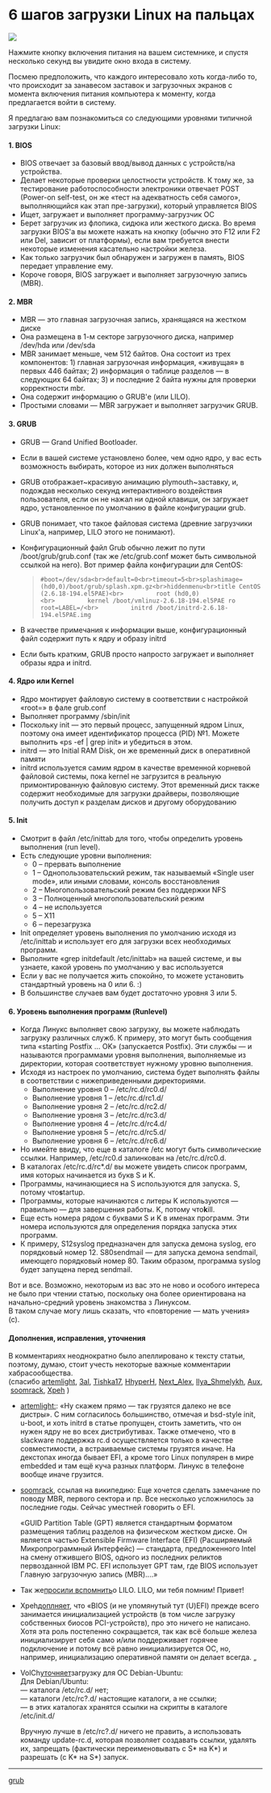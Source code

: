 # 6 шагов загрузки Linux на пальцах

![](/images/46adf270b3f267673c569ff3658a51ce.png)

Нажмите кнопку включения питания на вашем системнике, и спустя несколько секунд вы увидите окно входа в систему.  
  
Посмею предположить, что каждого интересовало хоть когда-либо то, что происходит за занавесом заставок и загрузочных экранов с момента включения питания компьютера к моменту, когда предлагается войти в систему.  
  
Я предлагаю вам познакомиться со следующими уровнями типичной загрузки Linux:  
  

#### 1\. BIOS

  

*   BIOS отвечает за базовый ввод/вывод данных с устройств/на устройства.
*   Делает некоторые проверки целостности устройств. К тому же, за тестирование работоспособности электроники отвечает POST (Power-on self-test, он же «тест на адекватность себя самого», выполняющийся как этап пре-загрузки), который управляется BIOS
*   Ищет, загружает и выполняет программу-загрузчик ОС
*   Берет загрузчик из флопика, сидюка или жесткого диска. Во время загрузки BIOS'а вы можете нажать на кнопку (обычно это F12 или F2 или Del, зависит от платформы), если вам требуется внести некоторые изменения касательно настройки железа.
*   Как только загрузчик был обнаружен и загружен в память, BIOS передает управление ему.
*   Короче говоря, BIOS загружает и выполняет загрузочную запись (MBR).

  

#### 2\. MBR

  

*   MBR — это главная загрузочная запись, хранящаяся на жестком диске
*   Она размещена в 1-м секторе загрузочного диска, например /dev/hda или /dev/sda
*   MBR занимает меньше, чем 512 байтов. Она состоит из трех компонентов: 1) главная загрузочная информация, «живущая» в первых 446 байтах; 2) информация о таблице разделов — в следующих 64 байтах; 3) и последние 2 байта нужны для проверки корректности mbr.
*   Она содержит информацию о GRUB'е (или LILO).
*   Простыми словами — MBR загружает и выполняет загрузчик GRUB.

  

#### 3\. GRUB

  

*   GRUB — Grand Unified Bootloader.
*   Если в вашей системе установлено более, чем одно ядро, у вас есть возможность выбирать, которое из них должен выполняться
*   GRUB отображает~красивую анимацию plymouth~заставку, и, подождав несколько секунд интерактивного воздействия пользователя, если он не нажал ни одной клавиши, он загружает ядро, установленное по умолчанию в файле конфигурации grub.
*   GRUB понимает, что такое файловая система (древние загрузчики Linux'а, например, LILO этого не понимают).
*   Конфигурационный файл Grub обычно лежит по пути /boot/grub/grub.conf (так же /etc/grub.conf может быть символьной ссылкой на него). Вот пример файла конфигурации для CentOS:  
    
    > `#boot=/dev/sda<br>default=0<br>timeout=5<br>splashimage=(hd0,0)/boot/grub/splash.xpm.gz<br>hiddenmenu<br>title CentOS (2.6.18-194.el5PAE)<br>         root (hd0,0)<br>         kernel /boot/vmlinuz-2.6.18-194.el5PAE ro root=LABEL=/<br>         initrd /boot/initrd-2.6.18-194.el5PAE.img`
    
*   В качестве примечания к информации выше, конфигурационный файл содержит путь к ядру и образу initrd
*   Если быть кратким, GRUB просто напросто загружает и выполняет образы ядра и initrd.

  

#### 4\. Ядро или Kernel

  

*   Ядро монтирует файловую систему в соответствии с настройкой «root=» в фале grub.conf
*   Выполняет программу /sbin/init
*   Поскольку init — это первый процесс, запущенный ядром Linux, поэтому она имеет идентификатор процесса (PID) №1. Можете выполнить «ps -ef | grep init» и убедиться в этом.
*   initrd — это Initial RAM Disk, он же временный диск в оперативной памяти
*   initrd используется самим ядром в качестве временной корневой файловой системы, пока kernel не загрузится в реальную примонтированную файловую систему. Этот временный диск также содержит необходимые для загрузки драйверы, позволяющие получить доступ к разделам дисков и другому оборудованию

  

#### 5\. Init

  

*   Смотрит в файл /etc/inittab для того, чтобы определить уровень выполнения (run level).
*   Есть следующие уровни выполнения:  
    *   0 – прервать выполнение
    *   1 – Однопользовательский режим, так называемый «Single user mode», или иными словами, консоль восстановления
    *   2 – Многопользовательский режим без поддержки NFS
    *   3 – Полноценный многопользовательский режим
    *   4 – не используется
    *   5 – X11
    *   6 – перезагрузка
*   Init определяет уровень выполнения по умолчанию исходя из /etc/inittab и использует его для загрузки всех необходимых программ.
*   Выполните «grep initdefault /etc/inittab» на вашей системе, и вы узнаете, какой уровень по умолчанию у вас используется
*   Если у вас не получается жить спокойно, то можете установить стандартный уровень на 0 или 6. :)
*   В большинстве случаев вам будет достаточно уровня 3 или 5.

  

#### 6\. Уровень выполнения программ (Runlevel)

  

*   Когда Линукс выполняет свою загрузку, вы можете наблюдать загрузку различных служб. К примеру, это могут быть сообщения типа «starting Postfix … OK» (запускается Postfix). Эти службы — и называются программами уровня выполнения, выполняемые из директории, которая соответствует нужному уровню выполнения.
*   Исходя из настроек по умолчанию, система будет выполнять файлы в соответствии с нижеприведенными директориями.  
    *   Выполнение уровня 0 – /etc/rc.d/rc0.d/
    *   Выполнение уровня 1 – /etc/rc.d/rc1.d/
    *   Выполнение уровня 2 – /etc/rc.d/rc2.d/
    *   Выполнение уровня 3 – /etc/rc.d/rc3.d/
    *   Выполнение уровня 4 – /etc/rc.d/rc4.d/
    *   Выполнение уровня 5 – /etc/rc.d/rc5.d/
    *   Выполнение уровня 6 – /etc/rc.d/rc6.d/
*   Но имейте ввиду, что еще в каталоге /etc могут быть символические ссылки. Например, /etc/rc0.d залинкован на /etc/rc.d/rc0.d.
*   В каталогах /etc/rc.d/rc\*.d/ вы можете увидеть список программ, имя которых начинается из букв S и K.
*   Программы, начинающиеся на S используются для запуска. S, потому что**s**tartup.
*   Программы, которые начинаются с литеры K используются — правильно — для завершения работы. K, потому что**k**ill.
*   Еще есть номера рядом с буквами S и K в именах программ. Эти номера используются для определения порядка запуска этих программ.
*   К примеру, S12syslog предназначен для запуска демона syslog, его порядковый номер 12. S80sendmail — для запуска демона sendmail, имеющего порядковый номер 80. Таким образом, программа syslog будет запущена перед sendmail.

  
  
Вот и все. Возможно, некоторым из вас это не ново и особого интереса не было при чтении статью, поскольку она более ориентирована на начально-средний уровень знакомства з Линуксом.   
В таком случае могу лишь сказать, что «повторение — мать учения» (с).  
  

#### Дополнения, исправления, уточнения

  
В комментариях неоднократно было апеллировано к тексту статьи, поэтому, думаю, стоит учесть некоторые важные комментарии хабрасообщества. (спасибо [artemlight](http://artemlight.habrahabr.ru/), [3al](http://3al.habrahabr.ru/), [Tishka17](http://tishka17.habrahabr.ru/), [HhyperH](http://hhyperr.habrahabr.ru/), [Next\_Alex](http://next_alex.habrahabr.ru/), [Ilya\_Shmelykh](http://ilya_smelykh.habrahabr.ru/), [Aux](http://aux.habrahabr.ru/), [soomrack](http://soomrack.habrahabr.ru/), [Xpeh](http://xpeh.habrahabr.ru/) )  

*   [artemlight:](http://habrahabr.ru/blogs/linux/113350/#comment_3640280): «Ну скажем прямо — так грузятся далеко не все дистры». С ним согласилось большинство, отмечая и bsd-style init, u-boot, и хоть initrd в статье пропущен, стоить заметить, что он нужен ядру не во всех дистрибутивах. Также отмечено, что в slackware поддержка rc.d осуществляется только в качестве совместимости, а встраиваемые системы грузятся иначе. На декстопах иногда бывает EFI, а кроме того Linux популярен в мире embedded и там ещё куча разных платформ. Линукс в телефоне вообще иначе грузится.
*   [soomrack](http://habrahabr.ru/blogs/linux/113350/#comment_3640776), ссылая на википедию: Еще хочется сделать замечание по поводу MBR, первого сектора и пр. Все несколько усложнилось за последние годы. Сейчас уместней говорить о EFI.  
      
    «GUID Partition Table (GPT) является стандартным форматом размещения таблиц разделов на физическом жестком диске. Он является частью Extensible Firmware Interface (EFI) (Расширяемый Микропрограммный Интерфейс) — стандарта, предложенного Intel на смену отжившего BIOS, одного из последних реликтов первозданной IBM PC. EFI использует GPT там, где BIOS использует Главную загрузочную запись (MBR)....»
*   Так же[просили вспомнить](http://habrahabr.ru/blogs/linux/113350/#comment_3640356)о LILO. LILO, ми тебя помним! Привет!
*   Xpeh[доплняет](http://habrahabr.ru/blogs/linux/113350/#comment_3640405), что «BIOS (и не упомянутый тут (U)EFI) прежде всего занимается инициализацией устройств (в том числе загрузку собственных биосов PCI-устройств), про это ничего не написано. Хотя эта роль постепенно сокращается, так как всё больше железа инициализирует себя само и/или поддерживает горячее подключение и потому всё равно инициализируется ОС, но, например, инициализацию оперативной памяти он делает всегда. „
*   VolCh[уточняет](http://habrahabr.ru/blogs/linux/113350/#comment_3640644)загрузку для ОС Debian-Ubuntu:  
    Для Debian/Ubuntu:  
    — каталога /etc/rc.d/ нет;  
    — каталоги /etc/rc?.d/ настоящие каталоги, а не ссылки;  
    — в этих каталогах хранятся ссылки на скрипты в каталоге /etc/init.d/  
      
    Вручную лучше в /etc/rc?.d/ ничего не править, а использовать команду update-rc.d, которая позволяет создавать ссылки, удалять их, запрещать (фактически переименовывать c S\* на K\*) и разрешать (c K\* на S\*) запуск.

**********
[grub](/tags/grub.md)
